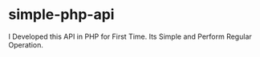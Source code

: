 # simple-php-api
I Developed this API in PHP for First Time. Its Simple and Perform Regular Operation.
